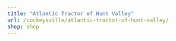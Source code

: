```yaml
---
title: "Atlantic Tractor of Hunt Valley"
url: /cockeysville/atlantic-tractor-of-hunt-valley/
shop: shop
---
```

